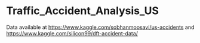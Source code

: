 # Traffic_Accident_Analysis_US


Data available at https://www.kaggle.com/sobhanmoosavi/us-accidents and https://www.kaggle.com/silicon99/dft-accident-data/
